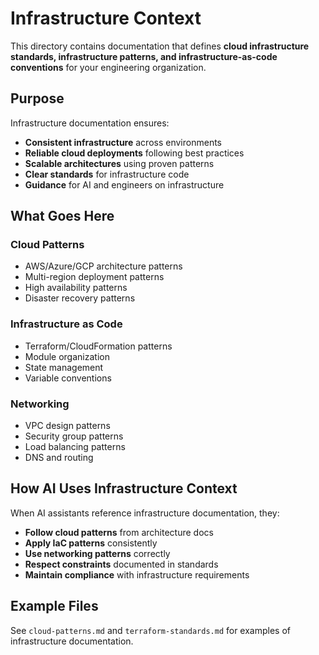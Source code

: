 # Infrastructure Context

This directory contains documentation that defines **cloud infrastructure standards, infrastructure patterns, and infrastructure-as-code conventions** for your engineering organization.

## Purpose

Infrastructure documentation ensures:

- **Consistent infrastructure** across environments
- **Reliable cloud deployments** following best practices
- **Scalable architectures** using proven patterns
- **Clear standards** for infrastructure code
- **Guidance** for AI and engineers on infrastructure

## What Goes Here

### Cloud Patterns
- AWS/Azure/GCP architecture patterns
- Multi-region deployment patterns
- High availability patterns
- Disaster recovery patterns

### Infrastructure as Code
- Terraform/CloudFormation patterns
- Module organization
- State management
- Variable conventions

### Networking
- VPC design patterns
- Security group patterns
- Load balancing patterns
- DNS and routing

## How AI Uses Infrastructure Context

When AI assistants reference infrastructure documentation, they:

- **Follow cloud patterns** from architecture docs
- **Apply IaC patterns** consistently
- **Use networking patterns** correctly
- **Respect constraints** documented in standards
- **Maintain compliance** with infrastructure requirements

## Example Files

See `cloud-patterns.md` and `terraform-standards.md` for examples of infrastructure documentation.

